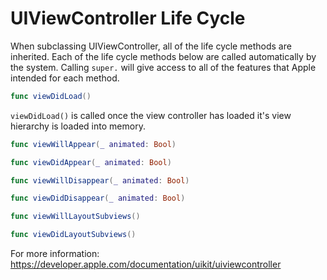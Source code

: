 # UIViewController Life Cycle

When subclassing UIViewController, all of the life cycle methods are inherited. Each of the life cycle methods below are called automatically by the system. 
Calling `super.` will give access to all of the features that Apple intended for each method. 

```swift
func viewDidLoad()
```
`viewDidLoad()` is called once the view controller has loaded it's view hierarchy is loaded into memory. 


```swift
func viewWillAppear(_ animated: Bool)
```

```swift
func viewDidAppear(_ animated: Bool)
```

```swift
func viewWillDisappear(_ animated: Bool)
```

```swift
func viewDidDisappear(_ animated: Bool)
```

```swift
func viewWillLayoutSubviews()
```

```swift
func viewDidLayoutSubviews()
```













For more information: https://developer.apple.com/documentation/uikit/uiviewcontroller
